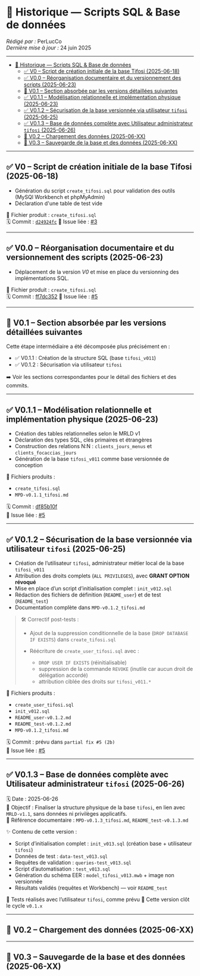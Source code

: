 # 🧾 Historique — Scripts SQL & Base de données

_Rédigé par :_ PerLucCo  
_Dernière mise à jour :_ 24 juin 2025  

---

- [🧾 Historique — Scripts SQL \& Base de données](#-historique--scripts-sql--base-de-données)
  - [✅ V0 – Script de création initiale de la base Tifosi (2025-06-18)](#-v0--script-de-création-initiale-de-la-base-tifosi-2025-06-18)
  - [✅ V0.0 – Réorganisation documentaire et du versionnement des scripts (2025-06-23)](#-v00--réorganisation-documentaire-et-du-versionnement-des-scripts-2025-06-23)
  - [🚫 V0.1 – Section absorbée par les versions détaillées suivantes](#-v01--section-absorbée-par-les-versions-détaillées-suivantes)
  - [✅ V0.1.1 – Modélisation relationnelle et implémentation physique (2025-06-23)](#-v011--modélisation-relationnelle-et-implémentation-physique-2025-06-23)
  - [✅ V0.1.2 – Sécurisation de la base versionnée via utilisateur `tifosi` (2025-06-25)](#-v012--sécurisation-de-la-base-versionnée-via-utilisateur-tifosi-2025-06-25)
  - [✅ V0.1.3 – Base de données complète avec  Utilisateur administrateur `tifosi` (2025-06-26)](#-v013--base-de-données-complète-avec--utilisateur-administrateur-tifosi-2025-06-26)
  - [🚧 V0.2 – Chargement des données (2025-06-XX)](#-v02--chargement-des-données-2025-06-xx)
  - [🚧 V0.3 – Sauvegarde de la base et des données (2025-06-XX)](#-v03--sauvegarde-de-la-base-et-des-données-2025-06-xx)

---

## ✅ V0 – Script de création initiale de la base Tifosi (2025-06-18)

- Génération du script `create_tifosi.sql` pour validation des outils (MySQl Workbench et phpMyAdmin)
- Déclaration d'une table de test vide

📎 Fichier produit : `create_tifosi.sql`  
🗓️ Commit : [`d24924fc`](github.com/MonLucCo/CEF_MySQL-BDD_Tifosi_Test-version/commit/d24924fc)
📌 Issue liée : [#3](https://github.com/MonLucCo/CEF_MySQL-BDD_Tifosi_Test-version/issues/3)

---

## ✅ V0.0 – Réorganisation documentaire et du versionnement des scripts (2025-06-23)

- Déplacement de la version _V0_ et mise en place du versionning des implémentations SQL.

📎 Fichier produit : `create_tifosi.sql`  
🗓️ Commit : [ff7dc352](github.com/MonLucCo/CEF_MySQL-BDD_Tifosi_Test-version/commit/ff7dc352)
📌 Issue liée : [#5](https://github.com/MonLucCo/CEF_MySQL-BDD_Tifosi_Test-version/issues/5)

---

## 🚫 V0.1 – Section absorbée par les versions détaillées suivantes

Cette étape intermédiaire a été décomposée plus précisément en :

- ✅ V0.1.1 : Création de la structure SQL (base `tifosi_v011`)
- ✅ V0.1.2 : Sécurisation via utilisateur `tifosi`

➡️ Voir les sections correspondantes pour le détail des fichiers et des commits.

---

## ✅ V0.1.1 – Modélisation relationnelle et implémentation physique (2025-06-23)

- Création des tables relationnelles selon le MRLD v1
- Déclaration des types SQL, clés primaires et étrangères
- Construction des relations N:N : `clients_jours_menus` et `clients_focaccias_jours`
- Génération de la base `tifosi_v011` comme base versionnée de conception

📎 Fichiers produits :

- `create_tifosi.sql`
- `MPD-v0.1.1_tifosi.md`

🗓️ Commit : [df85b10f](github.com/MonLucCo/CEF_MySQL-BDD_Tifosi_Test-version/commit/df85b10f)  
📌 Issue liée : [#5](https://github.com/MonLucCo/CEF_MySQL-BDD_Tifosi_Test-version/issues/5)

---

## ✅ V0.1.2 – Sécurisation de la base versionnée via utilisateur `tifosi` (2025-06-25)

- Création de l’utilisateur `tifosi`, administrateur métier local de la base `tifosi_v011`
- Attribution des droits complets (`ALL PRIVILEGES`), avec **GRANT OPTION révoqué**
- Mise en place d’un script d’initialisation complet : `init_v012.sql`
- Rédaction des fichiers de définition (`README_user`) et de test (`README_test`)
- Documentation complète dans `MPD-v0.1.2_tifosi.md`

> 🛠️ Correctif post-tests :
>
> - Ajout de la suppression conditionnelle de la base (`DROP DATABASE IF EXISTS`) dans `create_tifosi.sql`
> - Réécriture de `create_user_tifosi.sql` avec :
>
>   - `DROP USER IF EXISTS` (réinitialisable)
>   - suppression de la commande `REVOKE` (inutile car aucun droit de délégation accordé)
>   - attribution ciblée des droits sur `tifosi_v011.*`

📎 Fichiers produits :

- `create_user_tifosi.sql`
- `init_v012.sql`
- `README_user-v0.1.2.md`
- `README_test-v0.1.2.md`
- `MPD-v0.1.2_tifosi.md`

🗓️ Commit : prévu dans `partial fix #5 (2b)`  
📌 Issue liée : [#5](https://github.com/MonLucCo/CEF_MySQL-BDD_Tifosi_Test-version/issues/5)

---

## ✅ V0.1.3 – Base de données complète avec  Utilisateur administrateur `tifosi` (2025-06-26)

🗓️ Date : 2025-06-26  
🎯 Objectif : Finaliser la structure physique de la base `tifosi`, en lien avec `MRLD-v1.1`, sans données ni privilèges applicatifs.  
📘 Référence documentaire : `MPD-v0.1.3_tifosi.md`, `README_test-v0.1.3.md`

✨ Contenu de cette version :

- Script d’initialisation complet : `init_v013.sql` (création base + utilisateur `tifosi`)
- Données de test : `data-test_v013.sql`
- Requêtes de validation : `queries-test_v013.sql`
- Script d’automatisation : `test_v013.sql`
- Génération du schéma EER : `model_tifosi_v013.mwb` + image non versionnée
- Résultats validés (requêtes et Workbench) — voir `README_test`

🔐 Tests réalisés avec l’utilisateur `tifosi`, comme prévu
📌 Cette version clôt le cycle `v0.1.x`

---

## 🚧 V0.2 – Chargement des données (2025-06-XX)

---

## 🚧 V0.3 – Sauvegarde de la base et des données (2025-06-XX)
